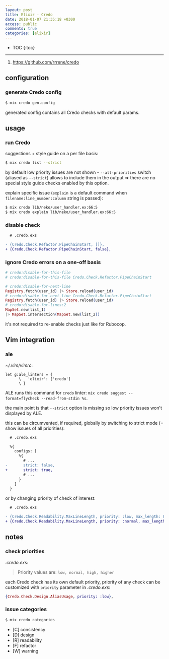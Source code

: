 ```yaml
---
layout: post
title: Elixir - Credo
date: 2018-01-07 21:35:18 +0300
access: public
comments: true
categories: [elixir]
---
```


<!-- more -->

* TOC
{:toc}
<hr>

1. <https://github.com/rrrene/credo>

configuration
-------------

### generate Credo config

```sh
$ mix credo gen.config
```

generated config contains all Credo checks with default params.

usage
-----

### run Credo

suggestions + style guide on a per file basis:

```sh
$ mix credo list --strict
```

by default low priority issues are not shown - `--all-priorities` switch
(aliased as `--strict`) allows to include them in the output => there are
no special style guide checks enabled by this option.

explain specific issue (`explain` is a default command when
`filename:line_number:column` string is passed):

```sh
$ mix credo lib/neko/user_handler.ex:66:5
$ mix credo explain lib/neko/user_handler.ex:66:5
```

### disable check

```diff
  # .credo.exs

- {Credo.Check.Refactor.PipeChainStart, []},
+ {Credo.Check.Refactor.PipeChainStart, false},
```

### ignore Credo errors on a one-off basis

```elixir
# credo:disable-for-this-file
# credo:disable-for-this-file Credo.Check.Refactor.PipeChainStart

# credo:disable-for-next-line
Registry.fetch(user_id) |> Store.reload(user_id)
# credo:disable-for-next-line Credo.Check.Refactor.PipeChainStart
Registry.fetch(user_id) |> Store.reload(user_id)
# credo:disable-for-lines:2
MapSet.new(list_1)
|> MapSet.intersection(MapSet.new(list_2))
```

it's not required to re-enable checks just like for Rubocop.

Vim integration
---------------

### ale

_~/.vim/vimrc_:

```vim
let g:ale_linters = {
      \   'elixir': ['credo']
      \ }
```

ALE runs this command for `credo` linter:
`mix credo suggest --format=flycheck --read-from-stdin %s`.

the main point is that `--strict` option is missing so low priority issues
won't displayed by ALE.

this can be circumvented, if required, globally by switching to strict mode
(= show issues of all priorities):

```diff
  # .credo.exs

  %{
    configs: [
      %{
        # ...
-       strict: false,
+       strict: true,
        # ...
      }
    ]
  }
```

or by changing priority of check of interest:

```diff
  # .credo.exs

- {Credo.Check.Readability.MaxLineLength, priority: :low, max_length: 80},
+ {Credo.Check.Readability.MaxLineLength, priority: :normal, max_length: 80},
```

notes
-----

### check priorities

_.credo.exs_:

> Priority values are: `low, normal, high, higher`

each Credo check has its own default priority, priority of any check can be
customized with `priority` parameter in _.credo.exs_:

```elixir
{Credo.Check.Design.AliasUsage, priority: :low},
```

### issue categories

```sh
$ mix credo categories
```

- [C] consistency
- [D] design
- [R] readability
- [F] refactor
- [W] warning
